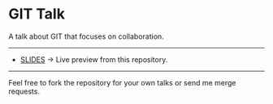 # GIT Talk

A talk about GIT that focuses on collaboration. 

---
- [SLIDES](https://thomas.weinert.info/talk-git/) → Live preview from this repository.
---

Feel free to fork the repository for your own talks or send me merge requests.
